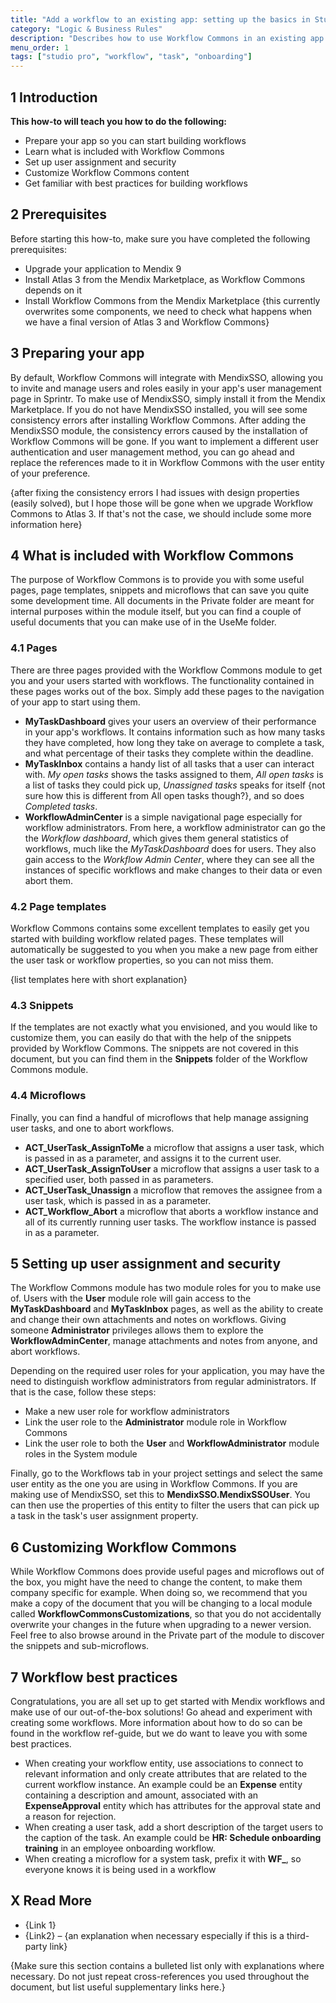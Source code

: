 ```yaml
---
title: "Add a workflow to an existing app: setting up the basics in Studio Pro"
category: "Logic & Business Rules"
description: "Describes how to use Workflow Commons in an existing app in Mendix Studio Pro."
menu_order: 1
tags: ["studio pro", "workflow", "task", "onboarding"]
---
```


## 1 Introduction

**This how-to will teach you how to do the following:**

-   Prepare your app so you can start building workflows
-   Learn what is included with Workflow Commons
-   Set up user assignment and security
-   Customize Workflow Commons content
-   Get familiar with best practices for building workflows

## 2 Prerequisites

Before starting this how-to, make sure you have completed the following prerequisites:

-   Upgrade your application to Mendix 9
-   Install Atlas 3 from the Mendix Marketplace, as Workflow Commons depends on it
-   Install Workflow Commons from the Mendix Marketplace {this currently overwrites some components, we need to check what happens when we have a final version of Atlas 3 and Workflow Commons}

## 3 Preparing your app

By default, Workflow Commons will integrate with MendixSSO, allowing you to invite and manage users and roles easily in your app's user management page in Sprintr. To make use of MendixSSO, simply install it from the Mendix Marketplace. If you do not have MendixSSO installed, you will see some consistency errors after installing Workflow Commons. After adding the MendixSSO module, the consistency errors caused by the installation of Workflow Commons will be gone. If you want to implement a different user authentication and user management method, you can go ahead and replace the references made to it in Workflow Commons with the user entity of your preference.

{after fixing the consistency errors I had issues with design properties (easily solved), but I hope those will be gone when we upgrade Workflow Commons to Atlas 3. If that's not the case, we should include some more information here}

## 4 What is included with Workflow Commons

The purpose of Workflow Commons is to provide you with some useful pages, page templates, snippets and microflows that can save you quite some development time. All documents in the Private folder are meant for internal purposes within the module itself, but you can find a couple of useful documents that you can make use of in the UseMe folder.

### 4.1 Pages

There are three pages provided with the Workflow Commons module to get you and your users started with workflows. The functionality contained in these pages works out of the box. Simply add these pages to the navigation of your app to start using them.

-   **MyTaskDashboard** gives your users an overview of their performance in your app's workflows. It contains information such as how many tasks they have completed, how long they take on average to complete a task, and what percentage of their tasks they complete within the deadline.
-   **MyTaskInbox** contains a handy list of all tasks that a user can interact with. _My open tasks_ shows the tasks assigned to them, _All open tasks_ is a list of tasks they could pick up, _Unassigned tasks_ speaks for itself {not sure how this is different from All open tasks though?}, and so does _Completed tasks_.
-   **WorkflowAdminCenter** is a simple navigational page especially for workflow administrators. From here, a workflow administrator can go the the _Workflow dashboard_, which gives them general statistics of workflows, much like the _MyTaskDashboard_ does for users. They also gain access to the _Workflow Admin Center_, where they can see all the instances of specific workflows and make changes to their data or even abort them.

### 4.2 Page templates

Workflow Commons contains some excellent templates to easily get you started with building workflow related pages. These templates will automatically be suggested to you when you make a new page from either the user task or workflow properties, so you can not miss them.

{list templates here with short explanation}

### 4.3 Snippets

If the templates are not exactly what you envisioned, and you would like to customize them, you can easily do that with the help of the snippets provided by Workflow Commons. The snippets are not covered in this document, but you can find them in the **Snippets** folder of the Workflow Commons module.

### 4.4 Microflows

Finally, you can find a handful of microflows that help manage assigning user tasks, and one to abort workflows.

-   **ACT_UserTask_AssignToMe** a microflow that assigns a user task, which is passed in as a parameter, and assigns it to the current user.
-   **ACT_UserTask_AssignToUser** a microflow that assigns a user task to a specified user, both passed in as parameters.
-   **ACT_UserTask_Unassign** a microflow that removes the assignee from a user task, which is passed in as a parameter.
-   **ACT_Workflow_Abort** a microflow that aborts a workflow instance and all of its currently running user tasks. The workflow instance is passed in as a parameter.

## 5 Setting up user assignment and security

The Workflow Commons module has two module roles for you to make use of. Users with the **User** module role will gain access to the **MyTaskDashboard** and **MyTaskInbox** pages, as well as the ability to create and change their own attachments and notes on workflows. Giving someone **Administrator** privileges allows them to explore the **WorkflowAdminCenter**, manage attachments and notes from anyone, and abort workflows.

Depending on the required user roles for your application, you may have the need to distinguish workflow administrators from regular administrators. If that is the case, follow these steps:

-   Make a new user role for workflow administrators
-   Link the user role to the **Administrator** module role in Workflow Commons
-   Link the user role to both the **User** and **WorkflowAdministrator** module roles in the System module

Finally, go to the Workflows tab in your project settings and select the same user entity as the one you are using in Workflow Commons. If you are making use of MendixSSO, set this to **MendixSSO.MendixSSOUser**. You can then use the properties of this entity to filter the users that can pick up a task in the task's user assignment property.

## 6 Customizing Workflow Commons

While Workflow Commons does provide useful pages and microflows out of the box, you might have the need to change the content, to make them company specific for example. When doing so, we recommend that you make a copy of the document that you will be changing to a local module called **WorkflowCommonsCustomizations**, so that you do not accidentally overwrite your changes in the future when upgrading to a newer version. Feel free to also browse around in the Private part of the module to discover the snippets and sub-microflows.

## 7 Workflow best practices

Congratulations, you are all set up to get started with Mendix workflows and make use of our out-of-the-box solutions! Go ahead and experiment with creating some workflows. More information about how to do so can be found in the workflow ref-guide, but we do want to leave you with some best practices.

-   When creating your workflow entity, use associations to connect to relevant information and only create attributes that are related to the current workflow instance. An example could be an **Expense** entity containing a description and amount, associated with an **ExpenseApproval** entity which has attributes for the approval state and a reason for rejection.
-   When creating a user task, add a short description of the target users to the caption of the task. An example could be **HR: Schedule onboarding training** in an employee onboarding workflow.
-   When creating a microflow for a system task, prefix it with **WF\_**, so everyone knows it is being used in a workflow

## X Read More

-   {Link 1}
-   {Link2} – {an explanation when necessary especially if this is a third-party link}

{Make sure this section contains a bulleted list only with explanations where necessary. Do not just repeat cross-references you used throughout the document, but list useful supplementary links here.}
